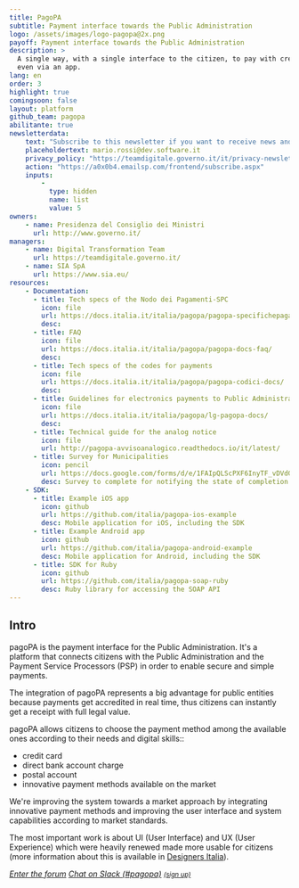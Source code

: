 ```yaml
---
title: PagoPA
subtitle: Payment interface towards the Public Administration
logo: /assets/images/logo-pagopa@2x.png
payoff: Payment interface towards the Public Administration
description: >
  A single way, with a single interface to the citizen, to pay with credit card, bank transfers or
  even via an app.
lang: en
order: 3
highlight: true
comingsoon: false
layout: platform
github_team: pagopa
abilitante: true
newsletterdata:
    text: "Subscribe to this newsletter if you want to receive news and updates about pagoPA."
    placeholdertext: mario.rossi@dev.software.it
    privacy_policy: "https://teamdigitale.governo.it/it/privacy-newsletter-pagoPA.htm"
    action: "https://a0x0b4.emailsp.com/frontend/subscribe.aspx"
    inputs:
        - 
          type: hidden
          name: list
          value: 5
owners:
    - name: Presidenza del Consiglio dei Ministri
      url: http://www.governo.it/
managers:
    - name: Digital Transformation Team
      url: https://teamdigitale.governo.it/
    - name: SIA SpA
      url: https://www.sia.eu/
resources:
    - Documentation:
      - title: Tech specs of the Nodo dei Pagamenti-SPC
        icon: file
        url: https://docs.italia.it/italia/pagopa/pagopa-specifichepagamenti-docs/
        desc: 
      - title: FAQ
        icon: file
        url: https://docs.italia.it/italia/pagopa/pagopa-docs-faq/
        desc: 
      - title: Tech specs of the codes for payments
        icon: file
        url: https://docs.italia.it/italia/pagopa/pagopa-codici-docs/
        desc: 
      - title: Guidelines for electronics payments to Public Administrations and managers of public services
        icon: file
        url: https://docs.italia.it/italia/pagopa/lg-pagopa-docs/
        desc: 
      - title: Technical guide for the analog notice
        icon: file
        url: http://pagopa-avvisoanalogico.readthedocs.io/it/latest/
      - title: Survey for Municipalities
        icon: pencil
        url: https://docs.google.com/forms/d/e/1FAIpQLScPXF6InyTF_vDVdGg_MphgWpVUf1DfViYKgG0ZBFe40TTgbQ/viewform
        desc: Survey to complete for notifying the state of completion about pagoPA and deployment roadmaps of the services
    - SDK:
      - title: Example iOS app
        icon: github
        url: https://github.com/italia/pagopa-ios-example
        desc: Mobile application for iOS, including the SDK
      - title: Example Android app
        icon: github
        url: https://github.com/italia/pagopa-android-example
        desc: Mobile application for Android, including the SDK
      - title: SDK for Ruby
        icon: github
        url: https://github.com/italia/pagopa-soap-ruby
        desc: Ruby library for accessing the SOAP API
---
```


## Intro

pagoPA is the payment interface for the Public Administration. It's a platform that connects citizens with the Public Administration and the Payment Service Processors (PSP) in order to enable secure and simple payments.

The integration of pagoPA represents a big advantage for public entities because payments get accredited in real time, thus citizens can instantly get a receipt with full legal value.

pagoPA allows citizens to choose the payment method among the available ones according to their needs and digital skills::

- credit card
- direct bank account charge
- postal account
- innovative payment methods available on the market

We're improving the system towards a market approach by integrating innovative payment methods and improving the user interface and system capabilities according to market standards.

The most important work is about UI (User Interface) and UX (User Experience) which were heavily renewed made more usable for citizens (more information about this is available in [Designers Italia](https://designers.italia.it/progetti/pagopa/)).

<a class="btn btn-primary" href="https://forum.italia.it/c/pagopa"><i class="it-horn" /> Enter the forum</a>
<a class="btn btn-primary" href="https://developersitalia.slack.com/messages/C8HC6FVE0"><i class="it-comment" /> Chat on Slack (#pagopa)</a> <a href="https://slack.developers.italia.it/"><small>(sign up)</small></a>
